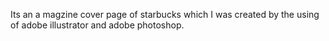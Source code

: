 Its an a magzine cover page of starbucks which I was created by the using of adobe illustrator and adobe photoshop.
